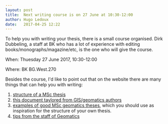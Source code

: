 ```yaml
---
layout: post
title:  Next writing course is on 27 June at 10:30-12:00
author: Hugo Ledoux
date:   2017-04-25 12:22
---
```


To help you with writing your thesis, there is a small course organised.
Dirk Dubbeling, a staff at BK who has a lot of experience with editing books/monographs/magazine/etc, is the one who will give the course. 

When: Thuesday 27 June 2017, 10:30-12:00

Where: BK BG.West.270

Besides the course, I'd like to point out that on the website there are many things that can help you with writing:

  1. [structure of a MSc thesis](https://3d.bk.tudelft.nl/courses/geo2020/templates/)
  1. [this document taylored from GIS/geomatics authors](https://3d.bk.tudelft.nl/courses/geo2020/tips/#read-this-document-about-producing-research-articles)
  1. [examples of good MSc geomatics theses](https://3d.bk.tudelft.nl/courses/geo2020/exampletheses/), which you should use as inspiration for the structure of your own thesis.
  1. [tips from the staff of Geomatics](https://3d.bk.tudelft.nl/courses/geo2020/tips/)

